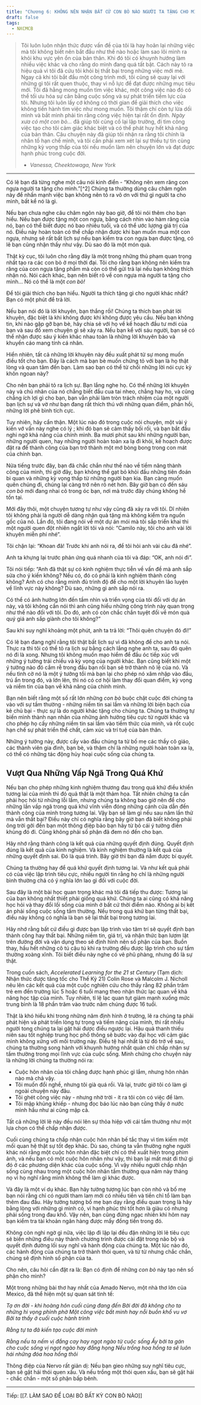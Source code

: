 ```yaml
---
title: "Chương 6: KHÔNG NÊN NHẬN BẤT CỨ CON BÒ NÀO NGƯỜI TA TẶNG CHO MÌNH!"
draft: false
tags:
  - NXCMCB
---
```


> Tôi luôn luôn nhận thức được vấn đề của tôi là hay hoãn lại những việc mà tôi không biết nên bắt đầu như thế nào hoặc làm sao lôi mình ra khỏi khu vực yên ổn của bản thân. Khi đó tôi có khuynh hướng làm nhiều việc khác và cho rằng do mình đang quá tất bật. Cách này tỏ ra hiệu quả vì tôi đã cứu tôi khỏi bị thất bại trong những việc mới mẻ. Ngay cả khi tôi bắt đầu một công trình mới, tôi cũng sẽ quay lại với những gì tôi rất quen thuộc, thay vì nỗ lực để đạt được những mục tiêu mới. Tôi đã hằng mong muốn tìm việc khác, một công việc nào đó có thể tối ưu hóa sự cân bằng cuộc sống và sự phát triển tiềm lực của tôi. Nhưng tôi luôn lấy cớ không có thời gian để giải thích cho việc không tiến hành tìm việc như mong muốn. Tôi thậm chí còn tự lừa dối mình và bắt mình phải tin rằng công việc hiện tại rất ổn định. _Ngày xưa có một con bò…_ đã giúp tôi củng cố lại lập trường, đi tìm công việc tạo cho tôi cảm giác khác biệt và có thể phát huy hết khả năng của bản thân. Câu chuyện này đã giúp tôi nhận ra rằng tôi chính là nhân tố hạn chế mình, và tôi cần phải xem xét lại sự thiếu tự tin cùng những kỳ vọng thấp của tôi nếu muốn làm nên chuyện lớn và đạt được hạnh phúc trong cuộc đời.
>
> - _Vanessa, Cheektowaga, New York_

---

Có lẽ bạn đã từng nghe một câu nói kinh điển - “Không nên xem răng con ngựa người ta tặng cho mình.”[^2] Chúng ta thường dùng câu châm ngôn này để nhấn mạnh việc bạn không nên tỏ ra vô ơn với thứ gì người ta cho mình, bất kể nó là gì.

Nếu bạn chưa nghe câu châm ngôn này bao giờ, để tôi nói thêm cho bạn hiểu. Nếu bạn được tặng một con ngựa, bằng cách nhìn vào hàm răng của nó, bạn có thể biết được nó bao nhiêu tuổi, và có thể ước lượng giá trị của nó. Điều này hoàn toàn có thể chấp nhận được khi bạn muốn mua một con ngựa, nhưng sẽ rất bất lịch sự nếu bạn kiểm tra con ngựa bạn được tặng, có lẽ bạn cũng nhận thấy như vậy. Dù sao đó là một món quà.

Thật kỳ cục, tôi luôn cho rằng đây là một trong những thủ phạm quan trọng nhất tạo ra các con bò ở mọi thời đại. Tôi cho rằng bạn không nên kiểm tra răng của con ngựa tặng phẩm mà còn có thể gửi trả lại nếu bạn không thích nhận nó. Nói cách khác, bạn nên biết rõ về con ngựa mà người ta tặng cho mình… Nó có thể là một _con_ _bò!_

Để tôi giải thích cho bạn hiểu. Người ta thích tặng gì cho người khác nhất? Bạn có một phút để trả lời.

Nếu bạn nói đó là lời khuyên, bạn thắng rồi! Chúng ta thích ban phát lời khuyên, đặc biệt là khi không được khi không được yêu cầu. Nếu bạn không tin, khi nào gặp gỡ bạn bè, hãy chia sẻ với họ về kế hoạch đầu tư mới của bạn và sau đố xem chuyện gì sẽ xảy ra. Nếu bạn kể với sáu người, bạn sẽ có thể nhận được sáu ý kiến khác nhau toàn là những lời khuyên bảo và khuyến cáo mang tính cá nhân.

Hiển nhiên, tất cả những lời khuyên này đều xuất phát từ sự mong muốn điều tốt cho bạn. Đây là cách mà bạn bè muốn chứng tỏ với bạn là họ thật lòng và quan tâm đến bạn. Làm sao bạn có thể từ chối những lời nói cực kỳ khôn ngoan này?

Cho nên bạn phải tỏ ra lịch sự. Bạn lắng nghe họ. Có thể những lời khuyên này và chủ nhân của nó chẳng biết đầu cua tai nheo, chẳng hay ho, và cũng chẳng ích lợi gì cho bạn, bạn vẫn phải làm tròn trách nhiệm của một người bạn lịch sự và vờ như bạn đang rất thích thú với những quan điểm, phản hồi, những lời phê bình tích cực.

Tuy nhiên, hãy cẩn thận. Một lúc nào đó trong cuộc nói chuyện, một vài ý kiến vớ vẩn này nghe có lý ; khi đó bạn sẽ cảm thấy bối rối, và bạn bắt đầu nghi ngờ khả năng của chính mình. Ba mươi phút sau khi những người bạn, những người quen, hay những người hoàn toàn xa lạ đi khỏi, kế hoạch được đặt ra để thành công của bạn trở thành một mớ bòng bong trong con mát của chính bạn.

Nửa tiếng trước đây, bạn đã chắc chắn như thế nào về tiềm năng thành công của mình, thì giờ đây, bạn không thể gạt bỏ khỏi đầu những tiên đoán bi quan và những kỳ vọng thấp từ những người bạn kia. Bạn càng muốn quên chúng đi, chúng lại càng trở nên rõ nét hơn. Bây giờ bạn có đến sáu _con bò_ mới đang nhai cỏ trong óc bạn, nơi mà trước đây chúng không hề tồn tại.

Mới đây thôi, một chuyện tương tự như vậy cũng đã xảy ra với tôi. Dĩ nhiên tôi không phải là người dễ dàng nhận quà tặng mà không kiểm tra nguồn gốc của nó. Lần đó, tôi đang nói về một dự án mói mà tôi sắp triển khai thi một người quen đột nhiên ngắt lời tôi và nói: “Camilo này, tôi cho anh vài lời khuyên miễn phí nhé”.

Tôi chặn lại: “Khoan đã! Trước khi anh nói ra, để tôi hỏi anh vài câu đã nhé”.

Anh ta khựng lại trước phản ứng quá nhanh của tôi và đáp: “OK, anh nói đi”.

Tôi nói tiếp: “Anh đã thật sự có kinh nghiệm thực tiễn về vấn đề mà anh sắp sửa cho ý kiến không? Nếu có, đó có phải là kinh nghiệm thành công không? Anh có cho rằng minh đủ trình độ để cho một lời khuyên lão luyện về lĩnh vực này không? Dù sao, những gì anh sắp nói ra.

Có thể có ảnh hưởng lớn đến tầm nhìn và triển vọng của tôi đối với dự án này, và tôi không cần nói thì anh cũng hiểu những công trình này quan trọng như thế nào đối với tôi. Do đó, anh có còn chắc chắn tuyệt đối về món quà quý giá anh sắp giành cho tôi không?”

Sau khi suy nghĩ khoảng một phút, anh ta trả lời: “Thôi quên chuyện đó đi!”

Có lẽ bạn đang nghĩ rằng tôi thật bất lịch sự vì đã không để cho anh ta nói. Thực ra thì tôi có thể tỏ ra lịch sự bằng cách lắng nghe anh ta, sau đó quên nó đi là xong. Nhưng tôi không muốn mạo hiểm để đầu óc tiếp xúc với những ý tưởng trái chiều và kỳ vọng của người khác. Bạn cũng biết khi một ý tưởng nào đó cắm rễ trong đầu bạn rồi bạn sẽ trở thành nô lệ của nó. Và nếu tình cờ nó là một ý tưởng tồi mà bạn lại cho phép nó xâm nhập vào đầu, trú ẩn trong đó, và lớn lên, thì nó có cơ hội làm thay đổi quan điểm, kỳ vọng và niềm tin của bạn về khả năng của chính mình.

Bạn nên biết rằng một số rất lớn những _con bò_ buộc chặt cuộc đời chúng ta vào với sự tầm thường - những niềm tin sai lầm và những lời biện bạch của kẻ chủ bại - thực sự là do người khác tặng cho chúng ta. Chúng ta thường tự biến mình thành nạn nhân của những ảnh hưởng tiêu cực từ người khác và cho phép họ cấy những niềm tin sai lầm vào tiềm thức của mình, và rốt cuộc hạn chế sự phát triển thể chất, cảm xúc và trí tuệ của bản thân.

Những ý tưởng này, được cấy vào đầu chúng ta từ bố mẹ các thầy cô giáo, các thành viên gia đình, bạn bè, và thậm chí là những người hoàn toàn xa lạ, có thể có những tác động hủy hoại cuộc sống của chúng ta.

## Vượt Qua Những Vấp Ngã Trong Quá Khứ

Nếu bạn cho phép những kinh nghiệm thương đau trong quá khứ điều khiển tương lai của mình thì đó quả thật là một thảm họa. Tất nhiên chứng ta cần phải học hỏi từ những lỗi lầm, nhưng chúng ta không bao giờ nên để cho những lần vấp ngã trong quá khứ vĩnh viễn đóng những cánh cửa dẫn đến thành công của mình trong tương lai. Vậy bạn sẽ làm gì nếu sau năm lần thử mà vẫn thất bại? Điều này chỉ có nghĩa rằng bây giờ bạn đã biết không phải ông trời gởi đến bạn một thông điệp bảo bạn hãy từ bỏ cái ý tưởng điên khùng đó đi. Cũng không phải số phận đã đem nó đến cho bạn.

Hãy nhớ rằng thành công là kết quả của những quyết định đúng. Quyết định đúng là kết quả của kinh nghiệm. Và kinh nghiệm thường là kết quả của những quyết định sai. Đó là quá trình. Bây giờ thì bạn đã nắm được bí quyết.

Chúng ta thường hay để quá khứ quyết định tương lai. Và như kết quả phải có của việc lập trình tiêu cực, nhiều người tin rằng họ chỉ là những người bình thường chả có ý nghĩa lớn lao gì đối với cuộc đời.

Sau đây là một bài học quan trọng khác mà tôi đã tiếp thu được: Tương lai của bạn không nhất thiết phải giống quá khứ. Chúng ta ai cũng có khả năng học hỏi và thay đổi lối sống của mình ở bất cứ thời điểm nào. Không ai bị kết án phải sống cuộc sống tầm thường. Nếu trong quá khứ bạn từng thất bại, điều này không có nghĩa là bạn sẽ lại thất bại trong tương lai.

Hãy nhớ rằng bất cứ điều gì được bạn lập trình vào tâm trí sẽ quyết định bạn thành công hay thất bại. Những niềm tin, giá trị, và nhận thức bạn lượm lặt trên đường đời và vận dụng theo sẽ định hình nên số phận của bạn. Buồn thay, hầu hết những cô tú cậu tú khi ra trường đều được lập trình cho sự tầm thường xoàng xĩnh. Tôi biết điều này nghe có vẻ phũ phàng, nhưng đó là sự thật.

Trong cuốn sách, _Accelerated Learning for the 21 st Century_ (Tạm dịch: Nhận thức được tăng tốc cho Thế Kỷ 21) Colin Rose và Malcolm J. Nicholl nêu lên các kết quả của một cuộc nghiên cứu cho thấy rằng 82 phần trăm trẻ em đến trường lúc 5 hoặc 6 tuổi mang theo nhận thức lạc quan về khả năng học tập của mình. Tuy nhiên, tỉ lệ lạc quan tụt giảm mạnh xuống mức trung bình là 18 phần trăm vào trước năm chúng được 16 tuổi.

Thật là khó hiểu khi trong những năm định hình ở trường, lẽ ra chúng ta phải phát hiện và phát triển lòng tự trọng và tiềm năng của mình, thì rất nhiều người tong chúng ta lại gặt hái được điều ngược lại. Hậu quả thanh thiếu niên sau tốt nghiệp trung học phổ thông sẽ bước vào đại học với cảm giác mình không xứng với môi trường này. Điều tệ hại nhất là từ đó trở về sau, chúng ta thường song hành với khuynh hướng nhất quán chỉ chấp nhận sự tầm thường trong mọi lĩnh vực của cuộc sống. Minh chứng cho chuyện này là những lời chúng ta thường nói ra:

- Cuộc hôn nhân của tôi chẳng được hạnh phúc gì lắm, nhưng hôn nhân nào mà chả vậy.
- Tôi muốn đổi nghề, nhưng tôi già quá rồi. Vả lại, trước giờ tôi có làm gì ngoài chuyện này đâu.
- Tôi ghét công việc này - nhưng nhờ trời - ít ra tôi còn có việc để làm.
- Tôi mập khủng khiếp - nhưng đọc báo lúc nào bạn cũng thấy ở nước mình hầu như ai cũng mập cả.

Tất cả những lời lẽ này đều nói lên sự thỏa hiệp với cái tầm thường như một lựa chọn có thể chấp nhận được.

Cuối cùng chúng ta chấp nhận cuộc hôn nhân bế tắc thay vì tìm kiếm một mối quan hệ thật sự tốt đẹp khác. Dù sao, chúng ta vẫn thường nghe người khác nói rằng một cuộc hôn nhân đặc biệt chỉ có thể xuất hiện trong phim ảnh, và nếu bạn có một cuộc hôn nhân như vậy, thì bạn lại mất mát đi thứ gì đó ở các phương diện khác của cuộc sống. Vì vậy nhiều người chấp nhận sống cùng nhau trong một cuộc hôn nhân tầm thường qua năm này tháng nọ vì họ nghĩ rằng mình không thể làm gì khác được.

Và đây là một ví dụ khác. Bạn hãy tưởng tượng lúc bạn còn nhỏ và bố mẹ bạn nói rằng chỉ có người tham lam mới có nhiều tiền và tiền chỉ tổ làm bạn thêm đau đầu. Hãy tưởng tượng bố mẹ bạn dạy rằng điều quan trọng là hãy bằng lòng với những gì mình có, vì hạnh phúc thì tốt hơn là giàu có nhưng phải sống trong đau khổ. Vậy nên, bạn cũng đừng ngạc nhiên khi hôm nay bạn kiểm tra tài khoản ngân hàng được mấy đồng tiền trong đó.

Không còn nghi ngờ gì nữa, việc lặp đi lặp lại đều đặn những lời lẽ tiêu cực sẽ biến những điều này thành chương trình được cài đặt trong não bộ và quyết định đường lối suy nghĩ và hành động của chúng ta. Một lúc nào đó, các hành động của chúng ta trở thành thói quen, và từ từ nhưng chắc chắn, chúng sẽ định hình số phận của ta.

Cho nên, câu hỏi cần đặt ra là: Bạn có định để những _con bò_ này tạo nên số phận cho mình?

Một trong những bài thơ hay nhất của Amado Nervo, một nhà thơ lớn của Mexico, đã thể hiện một sự quan sát tinh tế:

_Tạ ơn đời - khi hoàng hôn cuối cùng đang đến Bởi đời đã không cho ta những hi vọng phỉnh phờ Một công việc bất minh hay nỗi buồn khổ vu vơ Bởi ta thấy ở cuối cuộc hành trình_

_Rằng tự ta đã kiến tạo cuộc đời mình_

_Rằng nếu ta nếm vị đắng cay hay ngọt ngào từ cuộc sống Ấy bởi ta gán cho cuộc sống vị ngọt ngào hay đắng họng Nếu trồng hoa hồng ta sẽ luôn hái những đóa hoa hồng thôi_

Thông điệp của Nervo rất giản dị: Nếu bạn gieo những suy nghĩ tiêu cực, bạn sẽ gặt hái thói quen xấu. Và nếu trồng một thói quen xấu, bạn sẽ gặt hái - chắc chắn - một số phận bấp bênh.

---

Tiếp: [[7. LÀM SAO ĐỂ LOẠI BỎ BẤT KỲ CON BÒ NÀO]]
